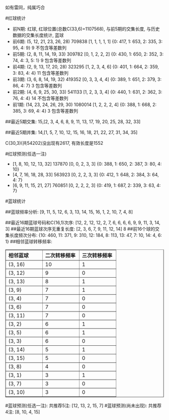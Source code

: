 <!-- 
.. title: 双色球2013076期(2013-07-02)数据分析报告
.. slug: slott-2013076-2013-07-02-report
.. date: 2013-07-03 08:00:00 UTC+08:00
.. tags: Lottery
.. link: 
.. description: 
.. type: text
-->

如有雷同，纯属巧合

<!-- TEASER_END-->

#红球统计

- 前N期: 红球, 红球位置(总数C(33,6)=1107568), 与前5期的交集长度, 与历史数据的交集长度统计, 蓝球
- 前6期: (5, 12, 21, 23, 26, 28) 709838 [1, 1, 1, 1, 1] {0: 417, 1: 653, 2: 335, 3: 95, 4: 9} 9 不包含等差数列
- 前5期: (2, 8, 11, 14, 19, 33) 309782 [0, 1, 2, 2, 2] {0: 430, 1: 650, 2: 352, 3: 74, 4: 3, 5: 1} 9 包含等差数列
- 前4期: (2, 9, 13, 17, 20, 28) 323295 [1, 2, 3, 4, 6] {0: 401, 1: 664, 2: 359, 3: 83, 4: 4} 11 包含等差数列
- 前3期: (3, 6, 8, 14, 19, 32) 419352 [0, 3, 3, 4, 4] {0: 389, 1: 651, 2: 379, 3: 86, 4: 7} 3 包含等差数列
- 前2期: (4, 6, 9, 25, 30, 33) 541133 [1, 2, 3, 3, 4] {0: 440, 1: 631, 2: 362, 3: 76, 4: 4} 14 不包含等差数列
- 前1期: (14, 23, 24, 26, 29, 30) 1080014 [1, 2, 2, 2, 4] {0: 388, 1: 668, 2: 385, 3: 69, 4: 4} 3 包含等差数列

##最近5期交集:
15,[2, 3, 4, 6, 8, 9, 11, 13, 17, 19, 20, 25, 28, 32, 33]

##最近5期并集:
14,[1, 5, 7, 10, 12, 15, 16, 18, 21, 22, 27, 31, 34, 35]

C(30,3)(共54202)没出现有2617, 
有效长度是1552

#红球预测(任选一注)

- [1, 8, 10, 12, 13, 32] 137870 [0, 0, 2, 3, 3] {0: 388, 1: 650, 2: 387, 3: 80, 4: 10}
- [4, 7, 16, 18, 28, 33] 563923 [0, 2, 2, 3, 3] {0: 412, 1: 648, 2: 384, 3: 64, 4: 7}
- [6, 9, 11, 15, 21, 27] 760851 [0, 2, 2, 2, 3] {0: 419, 1: 687, 2: 339, 3: 63, 4: 7}

#蓝球统计

##蓝球频率分析:
[9, 11, 5, 12, 6, 3, 13, 14, 15, 16, 1, 2, 10, 7, 4, 8]

##最近16期蓝球号码和C(16,1)次序:
[12, 2, 12, 12, 2, 7, 6, 6, 6, 6, 9, 9, 11, 3, 14, 3]
##最近16期蓝球次序无重复长度:
[2, 3, 6, 7, 9, 11, 12, 14] 8
##前16个球的交集长度频次分布:
{10: 460, 11: 371, 9: 310, 12: 184, 8: 113, 13: 47, 7: 10, 14: 4, 6: 1}
##相邻蓝球转移频率:
<table border="1" class="table table-striped dataframe">
  <thead>
    <tr style="text-align: left;">
      <th style="min-width: 100px;">相邻蓝球</th>
      <th style="min-width: 100px;">二次转移频率</th>
      <th style="min-width: 100px;">三次转移频率</th>
    </tr>
  </thead>
  <tbody>
    <tr>
      <td> (3, 16)</td>
      <td> 10</td>
      <td> 1</td>
    </tr>
    <tr>
      <td> (3, 12)</td>
      <td>  9</td>
      <td> 0</td>
    </tr>
    <tr>
      <td> (3, 13)</td>
      <td>  8</td>
      <td> 1</td>
    </tr>
    <tr>
      <td>  (3, 9)</td>
      <td>  7</td>
      <td> 1</td>
    </tr>
    <tr>
      <td>  (3, 4)</td>
      <td>  7</td>
      <td> 0</td>
    </tr>
    <tr>
      <td>  (3, 6)</td>
      <td>  7</td>
      <td> 0</td>
    </tr>
    <tr>
      <td> (3, 11)</td>
      <td>  7</td>
      <td> 0</td>
    </tr>
    <tr>
      <td>  (3, 2)</td>
      <td>  6</td>
      <td> 1</td>
    </tr>
    <tr>
      <td>  (3, 5)</td>
      <td>  6</td>
      <td> 1</td>
    </tr>
    <tr>
      <td>  (3, 3)</td>
      <td>  6</td>
      <td> 0</td>
    </tr>
    <tr>
      <td> (3, 14)</td>
      <td>  5</td>
      <td> 1</td>
    </tr>
    <tr>
      <td> (3, 15)</td>
      <td>  5</td>
      <td> 0</td>
    </tr>
    <tr>
      <td>  (3, 8)</td>
      <td>  4</td>
      <td> 0</td>
    </tr>
    <tr>
      <td>  (3, 1)</td>
      <td>  3</td>
      <td> 1</td>
    </tr>
    <tr>
      <td>  (3, 7)</td>
      <td>  3</td>
      <td> 0</td>
    </tr>
    <tr>
      <td> (3, 10)</td>
      <td>  3</td>
      <td> 0</td>
    </tr>
  </tbody>
</table>
#蓝球预测(任选一注):
共推荐5注: [12, 13, 2, 15, 7]
#蓝球预测(尚未出现):
共推荐4注: [8, 10, 4, 15]

